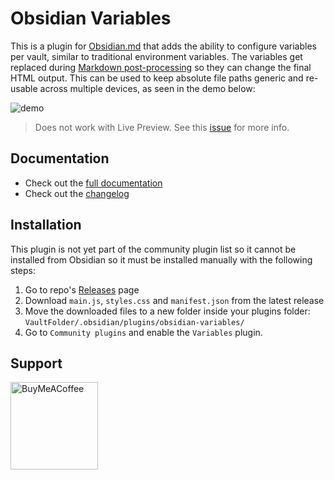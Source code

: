 # Obsidian Variables

This is a plugin for [Obsidian.md](https://obsidian.md/) that adds the ability to configure variables per vault, similar to traditional environment variables. The variables get replaced during [Markdown post-processing](https://marcus.se.net/obsidian-plugin-docs/guides/markdown-post-processing) so they can change the final HTML output. This can be used to keep absolute file paths generic and re-usable across multiple devices, as seen in the demo below: 

![demo](./res/obs-vars-demo.gif)

> Does not work with Live Preview. See this [issue](https://github.com/jffaust/obsidian-variables/issues/4) for more info.

## Documentation

- Check out the [full documentation](docs/documentation.md)
- Check out the [changelog](docs/CHANGELOG.md)

## Installation

This plugin is not yet part of the community plugin list so it cannot be installed from Obsidian so it must be installed manually with the following steps:

1. Go to repo's [Releases](https://github.com/jffaust/obsidian-variables/releases) page
2. Download `main.js`, `styles.css` and `manifest.json` from the latest release
3. Move the downloaded files to a new folder inside your plugins folder: `VaultFolder/.obsidian/plugins/obsidian-variables/`
4. Go to `Community plugins` and enable the `Variables` plugin.


## Support

[<img src="https://cdn.buymeacoffee.com/buttons/v2/default-yellow.png" alt="BuyMeACoffee" width="140">](https://www.buymeacoffee.com/jffaust)
